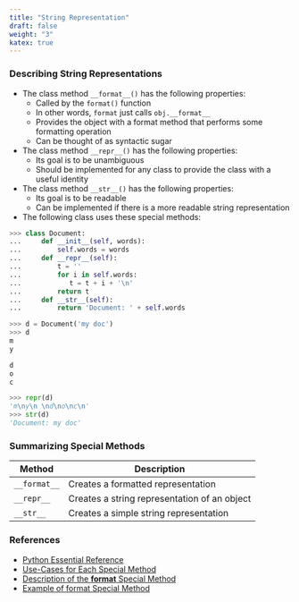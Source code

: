 ```yaml
---
title: "String Representation"
draft: false
weight: "3"
katex: true
---
```


### Describing String Representations
- The class method `__format__()` has the following properties:
	- Called by the `format()` function
	- In other words, `format` just calls `obj.__format__`
	- Provides the object with a format method that performs some formatting operation
	- Can be thought of as syntactic sugar
- The class method `__repr__()` has the following properties:
	- Its goal is to be unambiguous
	- Should be implemented for any class to provide the class with a useful identity
- The class method `__str__()` has the following properties:
	- Its goal is to be readable
	- Can be implemented if there is a more readable string representation
- The following class uses these special methods:

```python
>>> class Document: 
...     def __init__(self, words): 
...         self.words = words
...     def __repr__(self):
...         t = ''
...         for i in self.words:
...            t = t + i + '\n'
...         return t
...     def __str__(self):
...         return 'Document: ' + self.words 

>>> d = Document('my doc')
>>> d
m
y

d
o
c

>>> repr(d)
'm\ny\n \nd\no\nc\n'
>>> str(d)
'Document: my doc'
```

### Summarizing Special Methods

| Method       | Description                                  |
| ------------ | -------------------------------------------- |
| `__format__` | Creates a formatted representation           |
| `__repr__`   | Creates a string representation of an object |
| `__str__`    | Creates a simple string representation       |

### References
- [Python Essential Reference](http://index-of.co.uk/Python/Python%20Essential%20Reference,%20Fourth%20Edition.pdf)
- [Use-Cases for Each Special Method](https://stackoverflow.com/a/2626364/12777044)
- [Description of the __format__ Special Method](https://stackoverflow.com/a/16683882/12777044)
- [Example of format Special Method](https://www.programiz.com/python-programming/methods/built-in/format)
